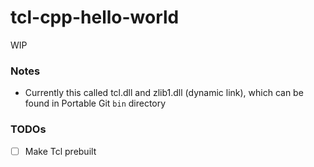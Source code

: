tcl-cpp-hello-world
===================
WIP

### Notes
- Currently this called tcl.dll and zlib1.dll (dynamic link), which can be found in Portable Git `bin` directory

### TODOs
- [ ] Make Tcl prebuilt